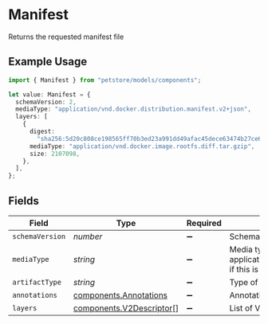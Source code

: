 # Manifest

Returns the requested manifest file

## Example Usage

```typescript
import { Manifest } from "petstore/models/components";

let value: Manifest = {
  schemaVersion: 2,
  mediaType: "application/vnd.docker.distribution.manifest.v2+json",
  layers: [
    {
      digest:
        "sha256:5d20c808ce198565ff70b3ed23a991dd49afac45dece63474b27ce6ed036adc6",
      mediaType: "application/vnd.docker.image.rootfs.diff.tar.gzip",
      size: 2107098,
    },
  ],
};
```

## Fields

| Field                                                                                                   | Type                                                                                                    | Required                                                                                                | Description                                                                                             |
| ------------------------------------------------------------------------------------------------------- | ------------------------------------------------------------------------------------------------------- | ------------------------------------------------------------------------------------------------------- | ------------------------------------------------------------------------------------------------------- |
| `schemaVersion`                                                                                         | *number*                                                                                                | :heavy_minus_sign:                                                                                      | Schema version                                                                                          |
| `mediaType`                                                                                             | *string*                                                                                                | :heavy_minus_sign:                                                                                      | Media type usually application/vnd.docker.distribution.manifest.v2+json if this is in the accept header |
| `artifactType`                                                                                          | *string*                                                                                                | :heavy_minus_sign:                                                                                      | Type of artifact                                                                                        |
| `annotations`                                                                                           | [components.Annotations](../../models/components/annotations.md)                                        | :heavy_minus_sign:                                                                                      | Annotations                                                                                             |
| `layers`                                                                                                | [components.V2Descriptor](../../models/components/v2descriptor.md)[]                                    | :heavy_minus_sign:                                                                                      | List of V2 image layer information                                                                      |
